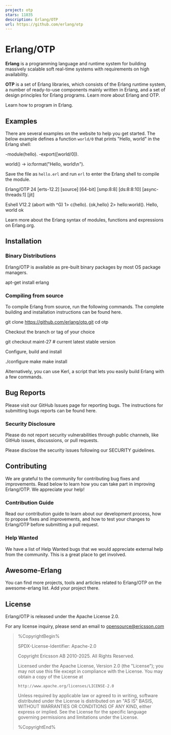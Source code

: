 ```yaml
---
project: otp
stars: 11835
description: Erlang/OTP
url: https://github.com/erlang/otp
---
```


Erlang/OTP
==========

**Erlang** is a programming language and runtime system for building massively scalable soft real-time systems with requirements on high availability.

**OTP** is a set of Erlang libraries, which consists of the Erlang runtime system, a number of ready-to-use components mainly written in Erlang, and a set of design principles for Erlang programs. Learn more about Erlang and OTP.

Learn how to program in Erlang.

Examples
--------

There are several examples on the website to help you get started. The below example defines a function `world/0` that prints "Hello, world" in the Erlang shell:

\-module(hello).
-export(\[world/0\]).

world() \-> io:format("Hello, world\\n").

Save the file as `hello.erl` and run `erl` to enter the Erlang shell to compile the module.

Erlang/OTP 24 \[erts-12.2\] \[source\] \[64-bit\] \[smp:8:8\] \[ds:8:8:10\] \[async-threads:1\] \[jit\]

Eshell V12.2  (abort with ^G)
1> c(hello).
{ok,hello}
2> hello:world().
Hello, world
ok

Learn more about the Erlang syntax of modules, functions and expressions on Erlang.org.

Installation
------------

### Binary Distributions

Erlang/OTP is available as pre-built binary packages by most OS package managers.

apt-get install erlang

### Compiling from source

To compile Erlang from source, run the following commands. The complete building and installation instructions can be found here.

git clone https://github.com/erlang/otp.git
cd otp

Checkout the branch or tag of your choice

git checkout maint-27    # current latest stable version

Configure, build and install

./configure
make
make install

Alternatively, you can use Kerl, a script that lets you easily build Erlang with a few commands.

Bug Reports
-----------

Please visit our GitHub Issues page for reporting bugs. The instructions for submitting bugs reports can be found here.

### Security Disclosure

Please do not report security vulnerabilities through public channels, like GitHub issues, discussions, or pull requests.

Please disclose the security issues following our SECURITY guidelines.

Contributing
------------

We are grateful to the community for contributing bug fixes and improvements. Read below to learn how you can take part in improving Erlang/OTP. We appreciate your help!

### Contribution Guide

Read our contribution guide to learn about our development process, how to propose fixes and improvements, and how to test your changes to Erlang/OTP before submitting a pull request.

### Help Wanted

We have a list of Help Wanted bugs that we would appreciate external help from the community. This is a great place to get involved.

Awesome-Erlang
--------------

You can find more projects, tools and articles related to Erlang/OTP on the awesome-erlang list. Add your project there.

License
-------

Erlang/OTP is released under the Apache License 2.0.

For any license inquiry, please send an email to opensource@ericsson.com

> %CopyrightBegin%
> 
> SPDX-License-Identifier: Apache-2.0
> 
> Copyright Ericsson AB 2010-2025. All Rights Reserved.
> 
> Licensed under the Apache License, Version 2.0 (the "License"); you may not use this file except in compliance with the License. You may obtain a copy of the License at
> 
> ```
> http://www.apache.org/licenses/LICENSE-2.0
> ```
> 
> Unless required by applicable law or agreed to in writing, software distributed under the License is distributed on an "AS IS" BASIS, WITHOUT WARRANTIES OR CONDITIONS OF ANY KIND, either express or implied. See the License for the specific language governing permissions and limitations under the License.
> 
> %CopyrightEnd%
